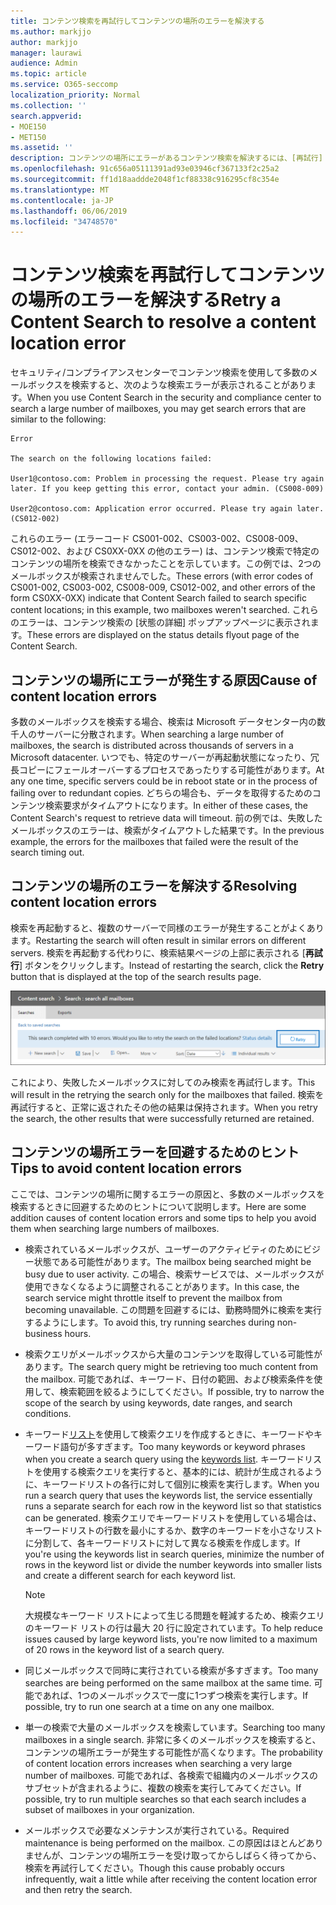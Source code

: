 ```yaml
---
title: コンテンツ検索を再試行してコンテンツの場所のエラーを解決する
ms.author: markjjo
author: markjjo
manager: laurawi
audience: Admin
ms.topic: article
ms.service: O365-seccomp
localization_priority: Normal
ms.collection: ''
search.appverid:
- MOE150
- MET150
ms.assetid: ''
description: コンテンツの場所にエラーがあるコンテンツ検索を解決するには、[再試行] ボタンを使用します。
ms.openlocfilehash: 91c656a05111391ad93e03946cf367133f2c25a2
ms.sourcegitcommit: ff1d18aaddde2048f1cf88338c916295cf8c354e
ms.translationtype: MT
ms.contentlocale: ja-JP
ms.lasthandoff: 06/06/2019
ms.locfileid: "34748570"
---
```

# <a name="retry-a-content-search-to-resolve-a-content-location-error"></a><span data-ttu-id="f90bd-103">コンテンツ検索を再試行してコンテンツの場所のエラーを解決する</span><span class="sxs-lookup"><span data-stu-id="f90bd-103">Retry a Content Search to resolve a content location error</span></span>

<span data-ttu-id="f90bd-104">セキュリティ/コンプライアンスセンターでコンテンツ検索を使用して多数のメールボックスを検索すると、次のような検索エラーが表示されることがあります。</span><span class="sxs-lookup"><span data-stu-id="f90bd-104">When you use Content Search in the security and compliance center to search a large number of mailboxes, you may get search errors that are similar to the following:</span></span>

```
Error

The search on the following locations failed:

User1@contoso.com: Problem in processing the request. Please try again later. If you keep getting this error, contact your admin. (CS008-009)

User2@contoso.com: Application error occurred. Please try again later. (CS012-002)
```

<span data-ttu-id="f90bd-105">これらのエラー (エラーコード CS001-002、CS003-002、CS008-009、CS012-002、および CS0XX-0XX の他のエラー) は、コンテンツ検索で特定のコンテンツの場所を検索できなかったことを示しています。この例では、2つのメールボックスが検索されませんでした。</span><span class="sxs-lookup"><span data-stu-id="f90bd-105">These errors (with error codes of CS001-002, CS003-002, CS008-009, CS012-002, and other errors of the form CS0XX-0XX) indicate that Content Search failed to search specific content locations; in this example, two mailboxes weren't searched.</span></span> <span data-ttu-id="f90bd-106">これらのエラーは、コンテンツ検索の [状態の詳細] ポップアップページに表示されます。</span><span class="sxs-lookup"><span data-stu-id="f90bd-106">These errors are displayed on the status details flyout page of the Content Search.</span></span>

## <a name="cause-of-content-location-errors"></a><span data-ttu-id="f90bd-107">コンテンツの場所にエラーが発生する原因</span><span class="sxs-lookup"><span data-stu-id="f90bd-107">Cause of content location errors</span></span>

<span data-ttu-id="f90bd-108">多数のメールボックスを検索する場合、検索は Microsoft データセンター内の数千人のサーバーに分散されます。</span><span class="sxs-lookup"><span data-stu-id="f90bd-108">When searching a large number of mailboxes, the search is distributed across thousands of servers in a Microsoft datacenter.</span></span> <span data-ttu-id="f90bd-109">いつでも、特定のサーバーが再起動状態になったり、冗長コピーにフェールオーバーするプロセスであったりする可能性があります。</span><span class="sxs-lookup"><span data-stu-id="f90bd-109">At any one time, specific servers could be in reboot state or in the process of failing over to redundant copies.</span></span> <span data-ttu-id="f90bd-110">どちらの場合も、データを取得するためのコンテンツ検索要求がタイムアウトになります。</span><span class="sxs-lookup"><span data-stu-id="f90bd-110">In either of these cases, the Content Search's request to retrieve data will timeout.</span></span> <span data-ttu-id="f90bd-111">前の例では、失敗したメールボックスのエラーは、検索がタイムアウトした結果です。</span><span class="sxs-lookup"><span data-stu-id="f90bd-111">In the previous example, the errors for the mailboxes that failed were the result of the search timing out.</span></span>

## <a name="resolving-content-location-errors"></a><span data-ttu-id="f90bd-112">コンテンツの場所のエラーを解決する</span><span class="sxs-lookup"><span data-stu-id="f90bd-112">Resolving content location errors</span></span>

<span data-ttu-id="f90bd-113">検索を再起動すると、複数のサーバーで同様のエラーが発生することがよくあります。</span><span class="sxs-lookup"><span data-stu-id="f90bd-113">Restarting the search will often result in similar errors on different servers.</span></span> <span data-ttu-id="f90bd-114">検索を再起動する代わりに、検索結果ページの上部に表示される [**再試行**] ボタンをクリックします。</span><span class="sxs-lookup"><span data-stu-id="f90bd-114">Instead of restarting the search, click the **Retry** button that is displayed at the top of the search results page.</span></span>

![[再試行] ボタンをクリックしてコンテンツの場所のエラーを解決する](media/retrycontentsearch3.png)

<span data-ttu-id="f90bd-116">これにより、失敗したメールボックスに対してのみ検索を再試行します。</span><span class="sxs-lookup"><span data-stu-id="f90bd-116">This will result in the retrying the search only for the mailboxes that failed.</span></span> <span data-ttu-id="f90bd-117">検索を再試行すると、正常に返されたその他の結果は保持されます。</span><span class="sxs-lookup"><span data-stu-id="f90bd-117">When you retry the search, the other results that were successfully returned are retained.</span></span>

## <a name="tips-to-avoid-content-location-errors"></a><span data-ttu-id="f90bd-118">コンテンツの場所エラーを回避するためのヒント</span><span class="sxs-lookup"><span data-stu-id="f90bd-118">Tips to avoid content location errors</span></span>

<span data-ttu-id="f90bd-119">ここでは、コンテンツの場所に関するエラーの原因と、多数のメールボックスを検索するときに回避するためのヒントについて説明します。</span><span class="sxs-lookup"><span data-stu-id="f90bd-119">Here are some addition causes of content location errors and some tips to help you avoid them when searching large numbers of mailboxes.</span></span>

- <span data-ttu-id="f90bd-120">検索されているメールボックスが、ユーザーのアクティビティのためにビジー状態である可能性があります。</span><span class="sxs-lookup"><span data-stu-id="f90bd-120">The mailbox being searched might be busy due to user activity.</span></span> <span data-ttu-id="f90bd-121">この場合、検索サービスでは、メールボックスが使用できなくなるように調整されることがあります。</span><span class="sxs-lookup"><span data-stu-id="f90bd-121">In this case, the search service might throttle itself to prevent the mailbox from becoming unavailable.</span></span> <span data-ttu-id="f90bd-122">この問題を回避するには、勤務時間外に検索を実行するようにします。</span><span class="sxs-lookup"><span data-stu-id="f90bd-122">To avoid this, try running searches during non-business hours.</span></span>

- <span data-ttu-id="f90bd-123">検索クエリがメールボックスから大量のコンテンツを取得している可能性があります。</span><span class="sxs-lookup"><span data-stu-id="f90bd-123">The search query might be retrieving too much content from the mailbox.</span></span> <span data-ttu-id="f90bd-124">可能であれば、キーワード、日付の範囲、および検索条件を使用して、検索範囲を絞るようにしてください。</span><span class="sxs-lookup"><span data-stu-id="f90bd-124">If possible, try to narrow the scope of the search by using keywords, date ranges, and search conditions.</span></span>

- <span data-ttu-id="f90bd-125">キーワード[リスト](view-keyword-statistics-for-content-search.md#get-keyword-statistics-for-content-searches)を使用して検索クエリを作成するときに、キーワードやキーワード語句が多すぎます。</span><span class="sxs-lookup"><span data-stu-id="f90bd-125">Too many keywords or keyword phrases when you create a search query using the [keywords list](view-keyword-statistics-for-content-search.md#get-keyword-statistics-for-content-searches).</span></span> <span data-ttu-id="f90bd-126">キーワードリストを使用する検索クエリを実行すると、基本的には、統計が生成されるように、キーワードリストの各行に対して個別に検索を実行します。</span><span class="sxs-lookup"><span data-stu-id="f90bd-126">When you run a search query that uses the keywords list, the service essentially runs a separate search for each row in the keyword list so that statistics can be generated.</span></span> <span data-ttu-id="f90bd-127">検索クエリでキーワードリストを使用している場合は、キーワードリストの行数を最小にするか、数字のキーワードを小さなリストに分割して、各キーワードリストに対して異なる検索を作成します。</span><span class="sxs-lookup"><span data-stu-id="f90bd-127">If you're using the keywords list in search queries, minimize the number of rows in the keyword list or divide the number keywords into smaller lists and create a different search for each keyword list.</span></span>

  > [!NOTE]
  > <span data-ttu-id="f90bd-128">大規模なキーワード リストによって生じる問題を軽減するため、検索クエリのキーワード リストの行は最大 20 行に設定されています。</span><span class="sxs-lookup"><span data-stu-id="f90bd-128">To help reduce issues caused by large keyword lists, you're now limited to a maximum of 20 rows in the keyword list of a search query.</span></span>

- <span data-ttu-id="f90bd-129">同じメールボックスで同時に実行されている検索が多すぎます。</span><span class="sxs-lookup"><span data-stu-id="f90bd-129">Too many searches are being performed on the same mailbox at the same time.</span></span> <span data-ttu-id="f90bd-130">可能であれば、1つのメールボックスで一度に1つずつ検索を実行します。</span><span class="sxs-lookup"><span data-stu-id="f90bd-130">If possible, try to run one search at a time on any one mailbox.</span></span>

- <span data-ttu-id="f90bd-131">単一の検索で大量のメールボックスを検索しています。</span><span class="sxs-lookup"><span data-stu-id="f90bd-131">Searching too many mailboxes in a single search.</span></span> <span data-ttu-id="f90bd-132">非常に多くのメールボックスを検索すると、コンテンツの場所エラーが発生する可能性が高くなります。</span><span class="sxs-lookup"><span data-stu-id="f90bd-132">The probability of content location errors increases when searching a very large number of mailboxes.</span></span> <span data-ttu-id="f90bd-133">可能であれば、各検索で組織内のメールボックスのサブセットが含まれるように、複数の検索を実行してみてください。</span><span class="sxs-lookup"><span data-stu-id="f90bd-133">If possible, try to run multiple searches so that each search includes a subset of  mailboxes in your organization.</span></span>

- <span data-ttu-id="f90bd-134">メールボックスで必要なメンテナンスが実行されている。</span><span class="sxs-lookup"><span data-stu-id="f90bd-134">Required maintenance is being performed on the mailbox.</span></span> <span data-ttu-id="f90bd-135">この原因はほとんどありませんが、コンテンツの場所エラーを受け取ってからしばらく待ってから、検索を再試行してください。</span><span class="sxs-lookup"><span data-stu-id="f90bd-135">Though this cause probably occurs infrequently, wait a little while after receiving the content location error and then retry the search.</span></span>
